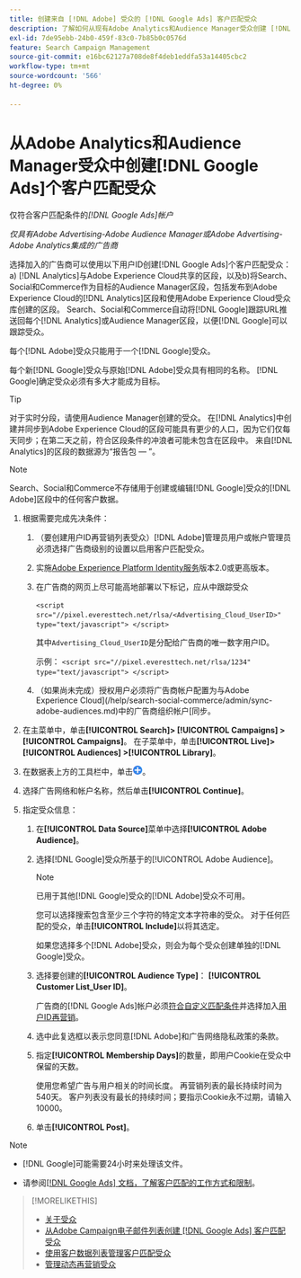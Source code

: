```yaml
---
title: 创建来自 [!DNL Adobe] 受众的 [!DNL Google Ads] 客户匹配受众
description: 了解如何从现有Adobe Analytics和Audience Manager受众创建 [!DNL Google Ads] 客户匹配受众。
exl-id: 7de95ebb-24b0-459f-83c0-7b85b0c0576d
feature: Search Campaign Management
source-git-commit: e16bc62127a708de8f4deb1eddfa53a14405cbc2
workflow-type: tm+mt
source-wordcount: '566'
ht-degree: 0%

---
```


# 从Adobe Analytics和Audience Manager受众中创建[!DNL Google Ads]个客户匹配受众

仅符合客户匹配条件的&#x200B;*[!DNL Google Ads]帐户*

*仅具有Adobe Advertising-Adobe Audience Manager或Adobe Advertising-Adobe Analytics集成的广告商*

选择加入的广告商可以使用以下用户ID创建[!DNL Google Ads]个客户匹配受众：a) [!DNL Analytics]与Adobe Experience Cloud共享的区段，以及b)将Search、Social和Commerce作为目标的Audience Manager区段，包括发布到Adobe Experience Cloud的[!DNL Analytics]区段和使用Adobe Experience Cloud受众库创建的区段。 Search、Social和Commerce自动将[!DNL Google]跟踪URL推送回每个[!DNL Analytics]或Audience Manager区段，以便[!DNL Google]可以跟踪受众。

每个[!DNL Adobe]受众只能用于一个[!DNL Google]受众。

每个新[!DNL Google]受众与原始[!DNL Adobe]受众具有相同的名称。 [!DNL Google]确定受众必须有多大才能成为目标。

>[!TIP]
>
>对于实时分段，请使用Audience Manager创建的受众。 在[!DNL Analytics]中创建并同步到Adobe Experience Cloud的区段可能具有更少的人口，因为它们仅每天同步；在第二天之前，符合区段条件的冲浪者可能未包含在区段中。 来自[!DNL Analytics]的区段的数据源为“报告包 — ”。

>[!NOTE]
>
>Search、Social和Commerce不存储用于创建或编辑[!DNL Google]受众的[!DNL Adobe]区段中的任何客户数据。

1. 根据需要完成先决条件：

   1. （要创建用户ID再营销列表受众）[!DNL Adobe]管理员用户或帐户管理员必须选择广告商级别的设置以启用客户匹配受众。

   1. 实施[Adobe Experience Platform Identity服务](https://experienceleague.adobe.com/docs/id-service/using/home.html)版本2.0或更高版本。

   1. 在广告商的网页上尽可能高地部署以下标记，应从中跟踪受众

      `<script src="//pixel.everesttech.net/rlsa/<Advertising_Cloud_UserID>" type="text/javascript"> </script>`

      其中`Advertising_Cloud_UserID`是分配给广告商的唯一数字用户ID。

      示例： `<script src="//pixel.everesttech.net/rlsa/1234" type="text/javascript"> </script>`

   1. （如果尚未完成）授权用户必须将广告商帐户配置为与Adobe Experience Cloud](/help/search-social-commerce/admin/sync-adobe-audiences.md)中的广告商组织帐户[同步。

1. 在主菜单中，单击&#x200B;**[!UICONTROL Search]> [!UICONTROL Campaigns] >[!UICONTROL Campaigns]**。 在子菜单中，单击&#x200B;**[!UICONTROL Live]> [!UICONTROL Audiences] >[!UICONTROL Library]**。

1. 在数据表上方的工具栏中，单击![创建](/help/search-social-commerce/assets/add.png "创建")。

1. 选择广告网络和帐户名称，然后单击&#x200B;**[!UICONTROL Continue]**。

1. 指定受众信息：

   1. 在&#x200B;**[!UICONTROL Data Source]**&#x200B;菜单中选择&#x200B;**[!UICONTROL Adobe Audience]**。

   1. 选择[!DNL Google]受众所基于的[!UICONTROL Adobe Audience]。

      >[!NOTE]
      >
      >已用于其他[!DNL Google]受众的[!DNL Adobe]受众不可用。

      您可以选择搜索包含至少三个字符的特定文本字符串的受众。 对于任何匹配的受众，单击&#x200B;**[!UICONTROL Include]**&#x200B;以将其选定。

      如果您选择多个[!DNL Adobe]受众，则会为每个受众创建单独的[!DNL Google]受众。

   1. 选择要创建的&#x200B;**[!UICONTROL Audience Type]**： **[!UICONTROL Customer List_User ID]**。

      广告商的[!DNL Google Ads]帐户必须[符合自定义匹配条件](https://support.google.com/adspolicy/answer/6299717)并选择加入[用户ID再营销](https://support.google.com/google-ads/answer/9199250)。

   1. 选中此复选框以表示您同意[!DNL Adobe]和广告网络隐私政策的条款。

   1. 指定&#x200B;**[!UICONTROL Membership Days]**&#x200B;的数量，即用户Cookie在受众中保留的天数。

      使用您希望广告与用户相关的时间长度。 再营销列表的最长持续时间为540天。 客户列表没有最长的持续时间；要指示Cookie永不过期，请输入10000。

   1. 单击&#x200B;**[!UICONTROL Post]**。

>[!NOTE]
>
>* [!DNL Google]可能需要24小时来处理该文件。
>
>* 请参阅[[!DNL Google Ads] 文档，了解客户匹配的工作方式和限制](https://support.google.com/displayvideo/answer/9539301)。

>[!MORELIKETHIS]
>
>* [关于受众](audience-about.md)
>* [从Adobe Campaign电子邮件列表创建 [!DNL Google Ads] 客户匹配受众](google-audience-from-campaign-email-list.md)
>* [使用客户数据列表管理客户匹配受众](audience-from-customer-data-list.md)
>* [管理动态再营销受众](audience-dynamic-remarketing-manage.md)
